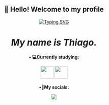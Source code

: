 <div align="center">
  <center><h2>👋 Hello! Welcome to my profile</h2></center>
</div>

<p align="center">
<a href="https://git.io/typing-svg"><img src="https://readme-typing-svg.demolab.com?font=Fira+Code&pause=1000&color=57F728&center=true&multiline=true&random=false&width=600&height=80&lines=%22A+person+who+thinks+all+the+time+;has+nothing+to+think+about+except+thougts.%22;Alan+Watts" alt="Typing SVG" /></a>
</p>

<div align="center">
 <h1><i>My name is Thiago.</i></h1>
</div>

<p align="center">
<b>&#x2022; 💻Currently studying:</b>
</p>
<p align="center">
  <img loading="lazy" src="https://cdn.jsdelivr.net/gh/devicons/devicon@latest/icons/java/java-original.svg" width="40" height="40"/>  <img loading="lazy" src="https://cdn.jsdelivr.net/gh/devicons/devicon@latest/icons/javascript/javascript-original.svg" width="40" height="40"/>
</p>

<p align="center">
<b>&#x2022;📮My socials:</b>
</p>
<p align="center">
<a href="https://www.youtube.com/@tuiaguinAKAtrist" target="_blank"><img loading="lazy" src="https://img.shields.io/badge/YouTube-FF0000?style=for-the-badge&logo=youtube&logoColor=white" target="_blank"></a>
</p>
          
          
          
  



